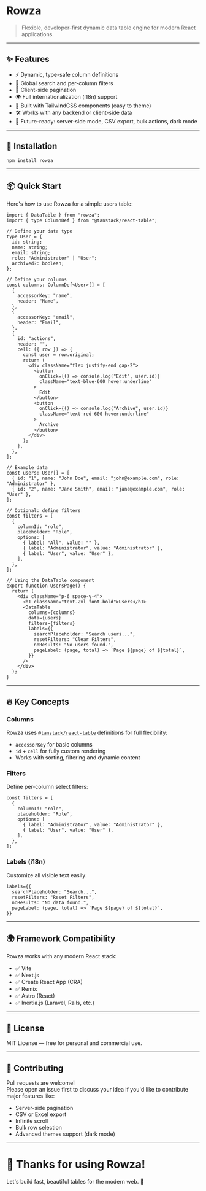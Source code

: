 # Rowza

> Flexible, developer-first dynamic data table engine for modern React applications.

---

## ✨ Features

- ⚡️ Dynamic, type-safe column definitions
- 🔎 Global search and per-column filters
- 🔄 Client-side pagination
- 🌍 Full internationalization (i18n) support
- 🎨 Built with TailwindCSS components (easy to theme)
- 🛠 Works with any backend or client-side data
- 🔋 Future-ready: server-side mode, CSV export, bulk actions, dark mode

---

## 🚀 Installation

```bash
npm install rowza
```

---

## 📦 Quick Start

Here's how to use Rowza for a simple users table:

```tsx
import { DataTable } from "rowza";
import { type ColumnDef } from "@tanstack/react-table";

// Define your data type
type User = {
  id: string;
  name: string;
  email: string;
  role: "Administrator" | "User";
  archived?: boolean;
};

// Define your columns
const columns: ColumnDef<User>[] = [
  {
    accessorKey: "name",
    header: "Name",
  },
  {
    accessorKey: "email",
    header: "Email",
  },
  {
    id: "actions",
    header: "",
    cell: ({ row }) => {
      const user = row.original;
      return (
        <div className="flex justify-end gap-2">
          <button
            onClick={() => console.log("Edit", user.id)}
            className="text-blue-600 hover:underline"
          >
            Edit
          </button>
          <button
            onClick={() => console.log("Archive", user.id)}
            className="text-red-600 hover:underline"
          >
            Archive
          </button>
        </div>
      );
    },
  },
];

// Example data
const users: User[] = [
  { id: "1", name: "John Doe", email: "john@example.com", role: "Administrator" },
  { id: "2", name: "Jane Smith", email: "jane@example.com", role: "User" },
];

// Optional: define filters
const filters = [
  {
    columnId: "role",
    placeholder: "Role",
    options: [
      { label: "All", value: "" },
      { label: "Administrator", value: "Administrator" },
      { label: "User", value: "User" },
    ],
  },
];

// Using the DataTable component
export function UsersPage() {
  return (
    <div className="p-6 space-y-4">
      <h1 className="text-2xl font-bold">Users</h1>
      <DataTable
        columns={columns}
        data={users}
        filters={filters}
        labels={{
          searchPlaceholder: "Search users...",
          resetFilters: "Clear Filters",
          noResults: "No users found.",
          pageLabel: (page, total) => `Page ${page} of ${total}`,
        }}
      />
    </div>
  );
}
```

---

## 🔥 Key Concepts

### Columns

Rowza uses [`@tanstack/react-table`](https://tanstack.com/table) definitions for full flexibility:
- `accessorKey` for basic columns
- `id` + `cell` for fully custom rendering
- Works with sorting, filtering and dynamic content

### Filters

Define per-column select filters:
```tsx
const filters = [
  {
    columnId: "role",
    placeholder: "Role",
    options: [
      { label: "Administrator", value: "Administrator" },
      { label: "User", value: "User" },
    ],
  },
];
```

### Labels (i18n)

Customize all visible text easily:
```tsx
labels={{
  searchPlaceholder: "Search...",
  resetFilters: "Reset Filters",
  noResults: "No data found.",
  pageLabel: (page, total) => `Page ${page} of ${total}`,
}}
```

---

## 🌍 Framework Compatibility

Rowza works with any modern React stack:

- ✅ Vite
- ✅ Next.js
- ✅ Create React App (CRA)
- ✅ Remix
- ✅ Astro (React)
- ✅ Inertia.js (Laravel, Rails, etc.)

---

## 📄 License

MIT License — free for personal and commercial use.

---

## 🤝 Contributing

Pull requests are welcome!  
Please open an issue first to discuss your idea if you'd like to contribute major features like:
- Server-side pagination
- CSV or Excel export
- Infinite scroll
- Bulk row selection
- Advanced themes support (dark mode)

---

# 👏 Thanks for using Rowza!

Let's build fast, beautiful tables for the modern web. 🚀

